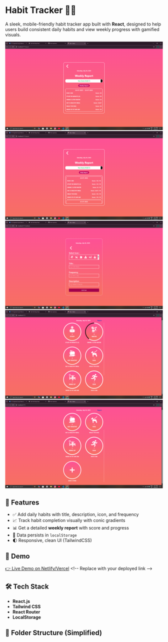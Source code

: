 # Habit Tracker 🧠🔥

A sleek, mobile-friendly habit tracker app built with **React**, designed to help users build consistent daily habits and view weekly progress with gamified visuals.

![habit-tracker-Screenshots](https://github.com/Yogendra-SinghRathore/habit-tracker/blob/main/Screenshot%20(10).png?raw=true) <!-- Add a real screenshot URL or delete this line -->
![habit-tracker-Screenshots](https://github.com/Yogendra-SinghRathore/habit-tracker/blob/main/Screenshot%20(11).png?raw=true) <!-- Add a real screenshot URL or delete this line -->
![habit-tracker-Screenshots](https://github.com/Yogendra-SinghRathore/habit-tracker/blob/main/Screenshot%20(12).png?raw=true) <!-- Add a real screenshot URL or delete this line -->
![habit-tracker-Screenshots](https://github.com/Yogendra-SinghRathore/habit-tracker/blob/main/Screenshot%20(8).png?raw=true) <!-- Add a real screenshot URL or delete this line -->
![habit-tracker-Screenshots](https://github.com/Yogendra-SinghRathore/habit-tracker/blob/main/Screenshot%20(9).png?raw=true) <!-- Add a real screenshot URL or delete this line -->

## 🚀 Features

- ✅ Add daily habits with title, description, icon, and frequency
- 📈 Track habit completion visually with conic gradients
- 📊 Get a detailed **weekly report** with score and progress
- 💾 Data persists in `localStorage`
- 🌓 Responsive, clean UI (TailwindCSS)

## 📸 Demo

[👉 Live Demo on Netlify/Vercel]([[https://your-deployed-link.com](https://habit-tracker-ten-tawny.vercel.app/)](https://habit-tracker-ten-tawny.vercel.app/)) <!-- Replace with your deployed link -->

## 🛠️ Tech Stack

- **React.js**
- **Tailwind CSS**
- **React Router**
- **LocalStorage**

## 📁 Folder Structure (Simplified)

